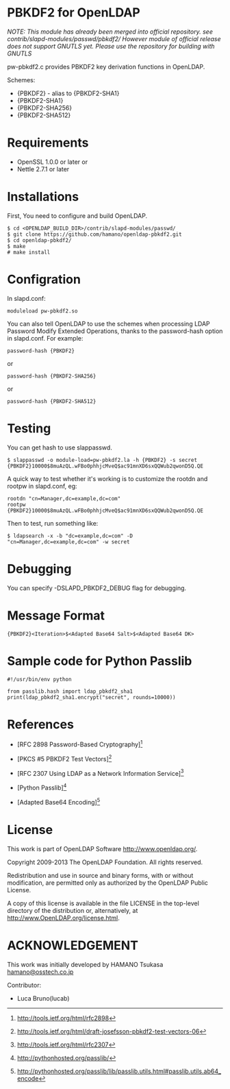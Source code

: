 PBKDF2 for OpenLDAP
=======================

*NOTE: This module has already been merged into official repository. see contrib/slapd-modules/passwd/pbkdf2/*
*However module of official release does not support GNUTLS yet. Please use the repository for building with GNUTLS*

pw-pbkdf2.c provides PBKDF2 key derivation functions in OpenLDAP.

Schemes:

 * {PBKDF2} -  alias to {PBKDF2-SHA1}
 * {PBKDF2-SHA1}
 * {PBKDF2-SHA256}
 * {PBKDF2-SHA512}

# Requirements

  * OpenSSL 1.0.0 or later
or
  * Nettle 2.7.1 or later

# Installations

First, You need to configure and build OpenLDAP.

~~~
$ cd <OPENLDAP_BUILD_DIR>/contrib/slapd-modules/passwd/
$ git clone https://github.com/hamano/openldap-pbkdf2.git
$ cd openldap-pbkdf2/
$ make
# make install
~~~

# Configration

In slapd.conf:

~~~
moduleload pw-pbkdf2.so
~~~

You can also tell OpenLDAP to use the schemes when processing LDAP
Password Modify Extended Operations, thanks to the password-hash
option in slapd.conf. For example:

~~~
password-hash {PBKDF2}
~~~

or

~~~
password-hash {PBKDF2-SHA256}
~~~

or

~~~
password-hash {PBKDF2-SHA512}
~~~

# Testing

You can get hash to use slappasswd.

~~~
$ slappasswd -o module-load=pw-pbkdf2.la -h {PBKDF2} -s secret
{PBKDF2}10000$8muAzQL.wFBo0phhjcMveQ$ac91mnXD6sxQQWub2qwonD5Q.QE
~~~

A quick way to test whether it's working is to customize the rootdn and
rootpw in slapd.conf, eg:

~~~
rootdn "cn=Manager,dc=example,dc=com"
rootpw {PBKDF2}10000$8muAzQL.wFBo0phhjcMveQ$ac91mnXD6sxQQWub2qwonD5Q.QE
~~~

Then to test, run something like:

~~~
$ ldapsearch -x -b "dc=example,dc=com" -D "cn=Manager,dc=example,dc=com" -w secret
~~~

# Debugging
You can specify -DSLAPD_PBKDF2_DEBUG flag for debugging.

# Message Format

~~~
{PBKDF2}<Iteration>$<Adapted Base64 Salt>$<Adapted Base64 DK>
~~~

# Sample code for Python Passlib

~~~
#!/usr/bin/env python

from passlib.hash import ldap_pbkdf2_sha1
print(ldap_pbkdf2_sha1.encrypt("secret", rounds=10000))
~~~

# References

* [RFC 2898 Password-Based Cryptography][^1]
[^1]: http://tools.ietf.org/html/rfc2898

* [PKCS #5 PBKDF2 Test Vectors][^2]
[^2]: http://tools.ietf.org/html/draft-josefsson-pbkdf2-test-vectors-06

* [RFC 2307 Using LDAP as a Network Information Service][^3]
[^3]: http://tools.ietf.org/html/rfc2307

* [Python Passlib][^4]
[^4]: http://pythonhosted.org/passlib/

* [Adapted Base64 Encoding][^5]
[^5]: http://pythonhosted.org/passlib/lib/passlib.utils.html#passlib.utils.ab64_encode

# License
This work is part of OpenLDAP Software <http://www.openldap.org/>.

Copyright 2009-2013 The OpenLDAP Foundation.
All rights reserved.

Redistribution and use in source and binary forms, with or without
modification, are permitted only as authorized by the OpenLDAP
Public License.

A copy of this license is available in the file LICENSE in the
top-level directory of the distribution or, alternatively, at
<http://www.OpenLDAP.org/license.html>.

# ACKNOWLEDGEMENT
This work was initially developed by HAMANO Tsukasa <hamano@osstech.co.jp>

Contributor:
- Luca Bruno(lucab)
